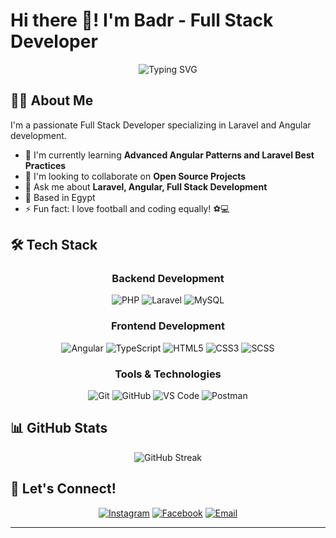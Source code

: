 
# Hi there 👋! I'm Badr - Full Stack Developer

<div align="center">
  <img src="https://readme-typing-svg.herokuapp.com?font=Fira+Code&pause=1000&color=2C9AD1&random=false&width=435&lines=Full+Stack+Developer;Laravel+%2B+Angular+Developer;Always+learning+new+things" alt="Typing SVG" />
</div>

## 👨‍💻 About Me

I'm a passionate Full Stack Developer specializing in Laravel and Angular development.

<!-- - 🔭 I'm currently working on **Scout Pro Full Stack Application** -->
- 🌱 I'm currently learning **Advanced Angular Patterns and Laravel Best Practices**
- 👯 I'm looking to collaborate on **Open Source Projects**
- 💬 Ask me about **Laravel, Angular, Full Stack Development**
- 📍 Based in Egypt
- ⚡ Fun fact: I love football and coding equally! ⚽💻

## 🛠️ Tech Stack

<div align="center">

### Backend Development
![PHP](https://img.shields.io/badge/-PHP-777BB4?style=for-the-badge&logo=php&logoColor=white)
![Laravel](https://img.shields.io/badge/-Laravel-FF2D20?style=for-the-badge&logo=laravel&logoColor=white)
![MySQL](https://img.shields.io/badge/-MySQL-4479A1?style=for-the-badge&logo=mysql&logoColor=white)

### Frontend Development
![Angular](https://img.shields.io/badge/-Angular-DD0031?style=for-the-badge&logo=angular&logoColor=white)
![TypeScript](https://img.shields.io/badge/-TypeScript-3178C6?style=for-the-badge&logo=typescript&logoColor=white)
![HTML5](https://img.shields.io/badge/-HTML5-E34F26?style=for-the-badge&logo=html5&logoColor=white)
![CSS3](https://img.shields.io/badge/-CSS3-1572B6?style=for-the-badge&logo=css3&logoColor=white)
![SCSS](https://img.shields.io/badge/-SCSS-CC6699?style=for-the-badge&logo=sass&logoColor=white)

### Tools & Technologies
![Git](https://img.shields.io/badge/-Git-F05032?style=for-the-badge&logo=git&logoColor=white)
![GitHub](https://img.shields.io/badge/-GitHub-181717?style=for-the-badge&logo=github&logoColor=white)
![VS Code](https://img.shields.io/badge/-VS%20Code-007ACC?style=for-the-badge&logo=visual-studio-code&logoColor=white)
![Postman](https://img.shields.io/badge/-Postman-FF6C37?style=for-the-badge&logo=postman&logoColor=white)

</div>

## 📊 GitHub Stats

<!-- <div align="center">
  <img src="https://github-readme-stats.vercel.app/api?username=Badr029&show_icons=true&theme=radical" alt="Badr's GitHub stats" />
</div>-->

<div align="center">
  <img src="https://github-readme-streak-stats.herokuapp.com/?user=Badr029&theme=radical" alt="GitHub Streak" />
</div>

<!-- <div align="center">
  <img src="https://github-readme-stats.vercel.app/api/top-langs/?username=Badr029&layout=compact&theme=radical" alt="Top Languages" />
</div> -->

## 🤝 Let's Connect!

<div align="center">

[![Instagram](https://img.shields.io/badge/-Instagram-E4405F?style=for-the-badge&logo=instagram&logoColor=white)](https://instagram.com/mohamedbadrrr_/)
[![Facebook](https://img.shields.io/badge/-Facebook-1877F2?style=for-the-badge&logo=facebook&logoColor=white)](https://facebook.com/mohamed.mostafa.badr.7)
[![Email](https://img.shields.io/badge/-Gmail-D14836?style=for-the-badge&logo=gmail&logoColor=white)](mailto:mohamedmostafa8625@gmail.com)

</div>


---
